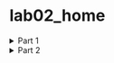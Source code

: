 # lab02_home
<details>
  <summary>Part 1</summary>
    </p>

  1. Создайте пустой репозиторий на сервисе github.com (или gitlab.com, или bitbucket.com).
<br>
<p>Создадим пустой репозиторий - <a href="http://google.com/](https://github.com/BridgeInSky/Repos"
title="ссылка на репозиторий">ссылка на репозиторий</a> <br>
2. Выполните инструкцию по созданию первого коммита на странице репозитория, созданного на предыдещем шаге.
<br>
Воспользуемся инструкцией по созданию первого коммита: 
  
```
echo "# Repos" >> README.md
git init
git add README.md
git commit -m "first commit"
git branch -M main
git remote add origin https://github.com/BridgeInSky/Repos.git
git push -u origin main
```
Сначала проинициализируем репозиторий (вторая строчка). После активации функции увидим:
```
подсказка: Using 'master' as the name for the initial branch. This default branch name
подсказка: is subject to change. To configure the initial branch name to use in all
подсказка: of your new repositories, which will suppress this warning, call:
подсказка: 
подсказка: 	git config --global init.defaultBranch <name>
подсказка: 
подсказка: Names commonly chosen instead of 'master' are 'main', 'trunk' and
подсказка: 'development'. The just-created branch can be renamed via this command:
подсказка: 
подсказка: 	git branch -m <name>
Инициализирован пустой репозиторий Git в /home/liza/workspace/projects/LR2/.git/
```
Далее создаём файл README.md (первая строка инструкции). Чтобы проверить,что файл был создан, введём команду ```ls``` и увидим, что в нашей папке появился файл с таким названием формата .md. <br>
Далее выполняем действия по порядку, полсе выполнения функции ```commit``` увидели:
```
[master (корневой коммит) 5f08acc] first commit
 1 file changed, 1 insertion(+)
 create mode 100644 README.md
```
Далее после команды ```push``` от нас потребовали ввести данные для регистрации
```
Username for 'https://github.com': BridgeInSky
Password for 'https://BridgeInSky@github.com':
```
После ввода на экране увидели:
```
Перечисление объектов: 3, готово.
Подсчет объектов: 100% (3/3), готово.
Запись объектов: 100% (3/3), 229 байтов | 229.00 КиБ/с, готово.
Всего 3 (изменений 0), повторно использовано 0 (изменений 0), повторно использовано пакетов 0
To https://github.com/BridgeInSky/Repos.git
 * [new branch]      main -> main
branch 'main' set up to track 'origin/main'.
```
<br>
3. Создайте файл hello_world.cpp в локальной копии репозитория (который должен был появиться на шаге 2). Реализуйте программу Hello world на языке C++ используя плохой стиль кода. Например, после заголовочных файлов вставьте строку using namespace std;.<br>
Воспользуемся текстовым редактором

```
vim hello_world.cpp
```
Чтобы проверить содержимое файла, можно воспользоваться следующей командой:
```
cat hello_world.cpp
```
На выходе получили
```
#include <iostream>
using namespace std;

int main() {
    cout << "Hello, World!" << endl;
    return 0;
}
```
Файл успешно записан<br>
4. Добавьте этот файл в локальную копию репозитория.<br>
```
git add hello_world.cpp
```
5. Закоммитьте изменения с осмысленным сообщением.<br>
```
git commit -m "Add hello_world.cpp with basic Hello World program"
```
В сообщении указываем, что высылавемый файл необходимо добавить к общей программе Hello World.<br>
На выходе получаем:
```
[main 5b28053] Add hello_world.cpp with basic Hello World program
 1 file changed, 7 insertions(+)
 create mode 100644 hello_world.cpp
```
Отправим изменения в удалённый репозиторий
```
git push origin main
```
На выходе получим:
```
Перечисление объектов: 4, готово.
Подсчет объектов: 100% (4/4), готово.
При сжатии изменений используется до 12 потоков
Сжатие объектов: 100% (3/3), готово.
Запись объектов: 100% (3/3), 420 байтов | 420.00 КиБ/с, готово.
Всего 3 (изменений 0), повторно использовано 0 (изменений 0), повторно использовано пакетов 0
To https://github.com/BridgeInSky/Repos.git
   5f08acc..5b28053  main -> main
```
6. Изменить исходный код так, чтобы программа через стандартный поток ввода запрашивалось имя пользователя. А в стандартный поток вывода печаталось сообщение ```Hello world from @name```, где @name имя пользователя.<br>
Снова воспользуемся текстовым редактором
```
vim hello_world.cpp
```
Чтобы проверить корректность внесённых изменений можем запустить программу:
```
g++ hello_world.cpp -o hello_world
./hello_world
```
Получили:
```
Enter your name: Liza
Hello world from Liza!
```
Программа работает корректно.<br>
8. Закоммитьте новую версию программы. Почему не надо добавлять файл повторно ```git add```?<br>
```
git commit -am "Update hello_world.cpp to ask for user's name"
```
Сделали коммит новой версии программы с сообщением о том, что в ней спрашивают имя пользователя.<br>
Файл уже был добавлен в Git (с помощью git add ранее), и Git отслеживает изменения в нём. Команда git commit -am автоматически добавляет изменения в уже отслеживаемые файлы.<br>
В результате вывелось:
```
[main be0ff97] Update hello_world.cpp to ask for user's name
 1 file changed, 5 insertions(+), 1 deletion(-)
```
9. Запуште изменения в удалёный репозиторий.<br>
```
git push origin main
```
На экране увидели:
```
Перечисление объектов: 5, готово.
Подсчет объектов: 100% (5/5), готово.
При сжатии изменений используется до 12 потоков
Сжатие объектов: 100% (3/3), готово.
Запись объектов: 100% (3/3), 454 байта | 454.00 КиБ/с, готово.
Всего 3 (изменений 0), повторно использовано 0 (изменений 0), повторно использовано пакетов 0
To https://github.com/BridgeInSky/Repos.git
   5b28053..be0ff97  main -> main
```

10. Проверьте, что история коммитов доступна в удалёный репозитории.<br>
<p> <a href="https://github.com/BridgeInSky/Repos/commits?author=BridgeInSky"
title="Ссылка на коммиты">Ссылка на коммиты</a> <br>
  </p>
</details>

<details>
  <summary>Part 2</summary>
  <p> 
  <br>
    
  1. В локальной копии репозитория создайте локальную ветку ```patch1```
  ```
git branch patch1
```
  2. Внесите изменения в ветке patch1 по исправлению кода и избавления от ```using namespace std;```.<br>
  Перейдём в ветку ```patch1```:
```
git checkout patch1
```
Получили
```
Переключились на ветку «patch1»
```
Изменим содержимое файла с помощью ```vim```.<br>
  3. ```commit```, ```push``` локальную ветку в удалённый репозиторий.<br>
  ```
git commit -am "vers. without 'using namespace std;'"
```
На выходе получили:
```
[patch1 5a50291] vers. without 'using namespace std;'
 1 file changed, 3 insertions(+), 4 deletions(-)
```
Теперь запушим
```
git push --set-upstream origin patch1
```
На выходе:
```
Перечисление объектов: 5, готово.
Подсчет объектов: 100% (5/5), готово.
При сжатии изменений используется до 12 потоков
Сжатие объектов: 100% (3/3), готово.
Запись объектов: 100% (3/3), 380 байтов | 380.00 КиБ/с, готово.
Всего 3 (изменений 1), повторно использовано 0 (изменений 0), повторно использовано пакетов 0
remote: Resolving deltas: 100% (1/1), completed with 1 local object.
remote: 
remote: Create a pull request for 'patch1' on GitHub by visiting:
remote:      https://github.com/BridgeInSky/Repos/pull/new/patch1
remote: 
To https://github.com/BridgeInSky/Repos.git
 * [new branch]      patch1 -> patch1
branch 'patch1' set up to track 'origin/patch1'.
```
  4. Проверьте, что ветка patch1 доступна в удалёный репозитории.<br>
<p><a href="https://github.com/BridgeInSky/Repos/branches"
title="ссылка для проверки доступа ветки">ссылка для проверки доступа ветки</a> <br>
  5. Создайте ```pull-request patch1 -> master```.<br>

  
  6. В локальной копии в ветке ```patch1``` добавьте в исходный код комментарии.<br>

  
  7. ```commit, push```.<br>

  
  8. Проверьте, что новые изменения есть в созданном на шаге 5 pull-request<br>

  
  9. В удалённый репозитории выполните слияние PR patch1 -> master и удалите ветку patch1 в удаленном репозитории.<br>

  
  10. Локально выполните ```pull```.<br>

  
  11. С помощью команды ```git log``` просмотрите историю в локальной версии ветки master.<br>

  
  12. Удалите локальную ветку ```patch1```.<br>

  
